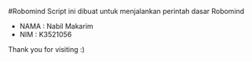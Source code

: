 #Robomind
Script ini dibuat untuk menjalankan perintah dasar Robomind
- NAMA : Nabil Makarim
- NIM  : K3521056

Thank you for visiting :)

